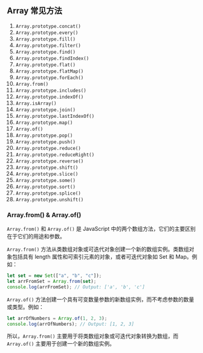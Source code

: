 ## Array 常见方法

1. `Array.prototype.concat()`
2. `Array.prototype.every()`
3. `Array.prototype.fill()`
4. `Array.prototype.filter()`
5. `Array.prototype.find()`
6. `Array.prototype.findIndex()`
7. `Array.prototype.flat()`
8. `Array.prototype.flatMap()`
9. `Array.prototype.forEach()`
10. `Array.from()`
11. `Array.prototype.includes()`
12. `Array.prototype.indexOf()`
13. `Array.isArray()`
14. `Array.prototype.join()`
15. `Array.prototype.lastIndexOf()`
16. `Array.prototype.map()`
17. `Array.of()`
18. `Array.prototype.pop()`
19. `Array.prototype.push()`
20. `Array.prototype.reduce()`
21. `Array.prototype.reduceRight()`
22. `Array.prototype.reverse()`
23. `Array.prototype.shift()`
24. `Array.prototype.slice()`
25. `Array.prototype.some()`
26. `Array.prototype.sort()`
27. `Array.prototype.splice()`
28. `Array.prototype.unshift()`

### Array.from() & Array.of()

`Array.from()` 和 `Array.of()` 是 JavaScript 中的两个数组方法，它们的主要区别在于它们的用途和参数。

`Array.from()` 方法从类数组对象或可迭代对象创建一个新的数组实例。类数组对象包括具有 length 属性和可索引元素的对象，或者可迭代对象如 Set 和 Map。例如：

```javascript
let set = new Set(["a", "b", "c"]);
let arrFromSet = Array.from(set);
console.log(arrFromSet); // Output: ['a', 'b', 'c']
```

`Array.of()` 方法创建一个具有可变数量参数的新数组实例，而不考虑参数的数量或类型。例如：

```javascript
let arrOfNumbers = Array.of(1, 2, 3);
console.log(arrOfNumbers); // Output: [1, 2, 3]
```

所以，`Array.from()` 主要用于将类数组对象或可迭代对象转换为数组，而 `Array.of()` 主要用于创建一个新的数组实例。
